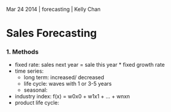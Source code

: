Mar 24 2014 | forecasting | Kelly Chan
# Sales Forecasting

### 1. Methods

- fixed rate: sales next year = sale this year * fixed growth rate
- time series: 
    - long term: increased/ decreased 
    - life cycle: waves with 1 or 3-5 years
    - seasonal: 
- industry index: f(x) = w0x0 + w1x1 + ... + wnxn
- product life cycle: 
